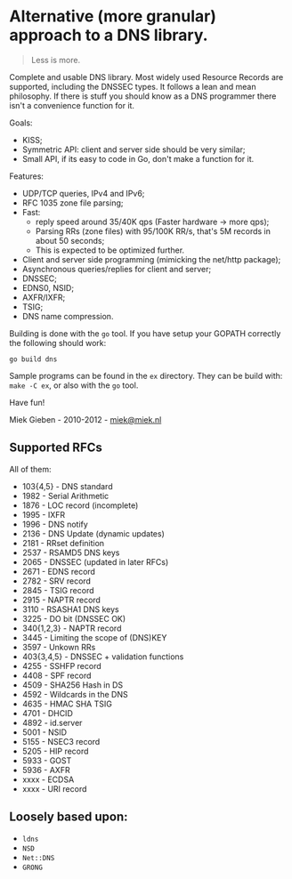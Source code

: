 # Alternative (more granular) approach to a DNS library.

> Less is more.

Complete and usable DNS library. Most widely used Resource Records are
supported, including the DNSSEC types. It follows a lean and mean philosophy.
If there is stuff you should know as a DNS programmer there isn't a convenience
function for it. 

Goals:

* KISS;
* Symmetric API: client and server side should be very similar;
* Small API, if its easy to code in Go, don't make a function for it.

Features:

* UDP/TCP queries, IPv4 and IPv6;
* RFC 1035 zone file parsing;
* Fast: 
    * reply speed around 35/40K qps (Faster hardware -> more qps);
    * Parsing RRs (zone files) with 95/100K RR/s, that's 5M records in about 50 seconds;
    * This is expected to be optimized further.
* Client and server side programming (mimicking the net/http package);
* Asynchronous queries/replies for client and server;
* DNSSEC;
* EDNS0, NSID;
* AXFR/IXFR;
* TSIG;
* DNS name compression.

Building is done with the `go` tool. If you have setup your GOPATH
correctly the following should work:

    go build dns

Sample programs can be found in the `ex` directory. They can 
be build with: `make -C ex`, or also with the `go` tool.

Have fun!

Miek Gieben  -  2010-2012 - miek@miek.nl

## Supported RFCs

All of them:

* 103{4,5}  - DNS standard
* 1982 - Serial Arithmetic
* 1876 - LOC record (incomplete)
* 1995 - IXFR
* 1996 - DNS notify
* 2136 - DNS Update (dynamic updates)
* 2181 - RRset definition
* 2537 - RSAMD5 DNS keys
* 2065 - DNSSEC (updated in later RFCs)
* 2671 - EDNS record
* 2782 - SRV record
* 2845 - TSIG record
* 2915 - NAPTR record
* 3110 - RSASHA1 DNS keys
* 3225 - DO bit (DNSSEC OK)
* 340{1,2,3} - NAPTR record
* 3445 - Limiting the scope of (DNS)KEY
* 3597 - Unkown RRs
* 403{3,4,5} - DNSSEC + validation functions
* 4255 - SSHFP record
* 4408 - SPF record
* 4509 - SHA256 Hash in DS
* 4592 - Wildcards in the DNS
* 4635 - HMAC SHA TSIG
* 4701 - DHCID
* 4892 - id.server
* 5001 - NSID 
* 5155 - NSEC3 record
* 5205 - HIP record
* 5933 - GOST
* 5936 - AXFR
* xxxx - ECDSA
* xxxx - URI record

## Loosely based upon:

* `ldns`
* `NSD`
* `Net::DNS`
* `GRONG`
